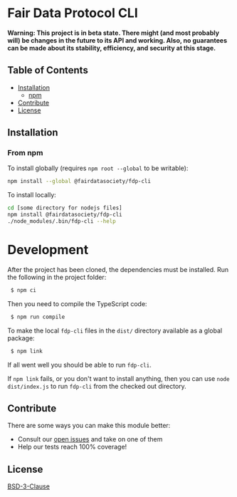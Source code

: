 # Fair Data Protocol CLI

**Warning: This project is in beta state. There might (and most probably will) be changes in the future to its API and working. Also, no guarantees can be made about its stability, efficiency, and security at this stage.**

## Table of Contents

- [Installation](#installation)
  - [npm](#npm)
- [Contribute](#contribute)
- [License](#license)

## Installation

### From npm

To install globally (requires `npm root --global` to be writable):

```sh
npm install --global @fairdatasociety/fdp-cli
```

To install locally:

```sh
cd [some directory for nodejs files]
npm install @fairdatasociety/fdp-cli
./node_modules/.bin/fdp-cli --help
```

# Development

After the project has been cloned, the dependencies must be
installed. Run the following in the project folder:

```sh
 $ npm ci
```

Then you need to compile the TypeScript code:

```sh
 $ npm run compile
```

To make the local `fdp-cli` files in the `dist/` directory available as a global package:

```sh
 $ npm link
```

If all went well you should be able to run `fdp-cli`.

If `npm link` fails, or you don't want to install anything, then you
can use `node dist/index.js` to run `fdp-cli` from the checked out
directory.

## Contribute

There are some ways you can make this module better:

- Consult our [open issues](https://github.com/fairDataSociety/fdp-cli/issues) and take on one of them
- Help our tests reach 100% coverage!

## License

[BSD-3-Clause](./LICENSE)
